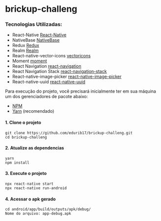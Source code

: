 # brickup-challeng
### Tecnologias Utilizadas:

- React-Native [React-Native](https://reactnative.dev/)
- NativeBase [NativeBase](https://nativebase.io/)
- Redux [Redux](https://redux.js.org/)
- Realm [Realm](https://realm.io/)
- React-native-vector-icons [vectoricons](https://github.com/oblador/react-native-vector-icons)
- Moment [moment](https://momentjs.com/)
- React Navigation [react-navigation](https://reactnavigation.org/)
- React Navigation Stack [react-navigation-stack](https://reactnavigation.org/docs/stack-navigator/)
- React-native-image-picker [react-native-image-picker](https://github.com/react-native-image-picker/react-native-image-picker)
- React-native-uuid [react-native-uuid](https://www.npmjs.com/package/react-native-uuid)



<p>Para execução do projeto, você precisará inicialmente ter em sua máquina um dos gerenciadores de pacote abaixo: </p>

- [NPM](https://www.npmjs.com/)
- [Yarn](https://yarnpkg.com/lang/en/) (recomendado)

<p>

#### 1. Clone o projeto

```
git clone https://github.com/edurib17/brickup-challeng.git
cd brickup-challeng
```

#### 2. Atualize as dependencias

```
yarn
npm install
```

#### 3. Execute o projeto

```
npx react-native start    
npx react-native run-android
```

#### 4. Acessar o apk gerado

```
cd android/app/build/outputs/apk/debug/
Nome do arquivo: app-debug.apk
```

